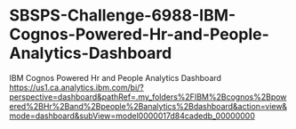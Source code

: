 # SBSPS-Challenge-6988-IBM-Cognos-Powered-Hr-and-People-Analytics-Dashboard
IBM Cognos Powered Hr and People Analytics Dashboard
https://us1.ca.analytics.ibm.com/bi/?perspective=dashboard&pathRef=.my_folders%2FIBM%2Bcognos%2Bpowered%2BHr%2Band%2Bpeople%2Banalytics%2Bdashboard&action=view&mode=dashboard&subView=model0000017d84cadedb_00000000

